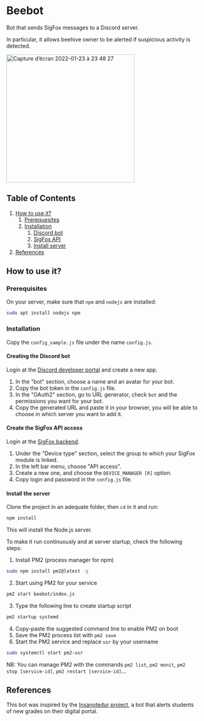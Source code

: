# Beebot
Bot that sends SigFox messages to a Discord server.

In particular, it allows beehive owner to be alerted if suspicious activity is detected.

<img width="335" alt="Capture d’écran 2022-01-23 à 23 48 27" src="https://user-images.githubusercontent.com/14911193/150701198-4bef22cb-230a-498b-a479-0a3b1ff6c390.png">


## Table of Contents
1. [How to use it?](#how-to-use-it)
   1. [Prerequesites](#prerequisites)
   2. [Installation](#installation)
      1. [Discord bot](#creating-the-discord-bot)
      2. [SigFox API](#create-the-sigfox-api-access)
      3. [Install server](#install-the-server)
2. [References](#references)

## How to use it?

### Prerequisites
On your server, make sure that `npm` and `nodejs` are installed:
```bash
sudo apt install nodejs npm
```

### Installation
Copy the `config_sample.js` file under the name `config.js`.

#### Creating the Discord bot
Login at the [Discord developer portal](https://discord.com/developers/applications) and create a new app.
1. In the "bot" section, choose a name and an avatar for your bot.
2. Copy the bot token in the `config.js` file.
3. In the "OAuth2" section, go to URL generator, check `bot` and the permissions you want for your bot.
4. Copy the generated URL and paste it in your browser, you will be able to choose in which server you want to add it.

#### Create the SigFox API access
Login at the [SigFox backend](https://backend.sigfox.com/).
1. Under the "Device type" section, select the group to which your SigFox module is linked.
2. In the left bar menu, choose "API access".
3. Create a new one, and choose the `DEVICE_MANAGER [R]` option.
4. Copy login and password in the `config.js` file.

#### Install the server
Clone the project in an adequate folder, then `cd` in it and run:
```bash
npm install
```
This will install the Node.js server.

To make it run continuously and at server startup, check the following steps:
1. Install PM2 (process manager for npm)
```bash
sudo npm install pm2@latest -g
```
2. Start using PM2 for your service
```bash
pm2 start beebot/index.js
```
3. Type the following line to create startup script
```bash
pm2 startup systemd
```
4. Copy-paste the suggested command line to enable PM2 on boot
5. Save the PM2 process list with `pm2 save`
7. Start the PM2 service and replace `usr` by your username
```bash
sudo systemctl start pm2-usr
```
NB: You can manage PM2 with the commands `pm2 list`, `pm2 monit`, `pm2 stop [service-id]`, `pm2 restart [service-id]`...

## References
This bot was inspired by the [Insanotedur project](https://github.com/truelossless/insanotedur), 
a bot that alerts students of new grades on their digital portal.
